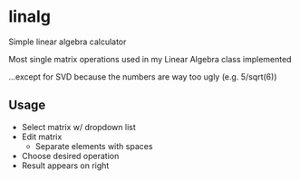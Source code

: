 # linalg

Simple linear algebra calculator

Most single matrix operations used in my Linear Algebra class implemented

...except for SVD because the numbers are way too ugly (e.g. 5/sqrt(6))


## Usage

- Select matrix w/ dropdown list
- Edit matrix
  - Separate elements with spaces
- Choose desired operation
- Result appears on right
